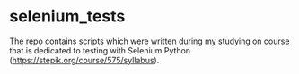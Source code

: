 # selenium_tests
The repo contains scripts which were written during my studying on course that is dedicated to testing with Selenium Python (https://stepik.org/course/575/syllabus).

